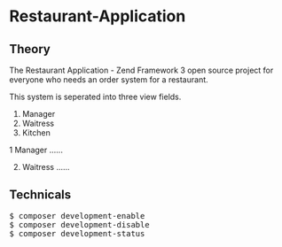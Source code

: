 # Restaurant-Application

## Theory

The Restaurant Application - Zend Framework 3 open source project for everyone who needs an order system for a restaurant.

This system is seperated into three view fields. 
1. Manager
2. Waitress
3. Kitchen

1 Manager 
......

2. Waitress
......



## Technicals




<pre>
$ composer development-enable   
$ composer development-disable
$ composer development-status 
</pre>


